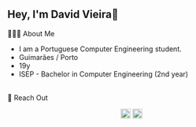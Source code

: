 ## Hey, I'm David Vieira👋

🧑🏻‍💻 About Me
 - I am a Portuguese Computer Engineering student.
 - Guimarães / Porto
 - 19y
 - ISEP - Bachelor in Computer Engineering (2nd year)

<br>
💬 Reach Out

<p align="center">
  <a href="https://www.linkedin.com/in/david-vieira-7591b7357/">
    <img alt="LinkedIn" src="https://img.shields.io/badge/LinkedIn-David%20Vieira-blue?style=flat-square&logo=linkedin" style="height:20px;"></a>
  <a href="mailto:1230487@isep.ipp.pt">
    <img src="https://img.shields.io/badge/Gmail-1230487@isep.ipp.pt-D3D3D3?style=for-the-badge&logo=gmail&logoColor=white&labelColor=D14836" alt="Email Badge" style="height:20px;"></a>
</p>





<!--
**DavidVieria/DavidVieria** is a ✨ _special_ ✨ repository because its `README.md` (this file) appears on your GitHub profile.

Here are some ideas to get you started:

- 🔭 I’m currently working on ...
- 🌱 I’m currently learning ...
- 👯 I’m looking to collaborate on ...
- 🤔 I’m looking for help with ...
- 💬 Ask me about ...
- 📫 How to reach me: ...
- 😄 Pronouns: ...
- ⚡ Fun fact: ...
-->
